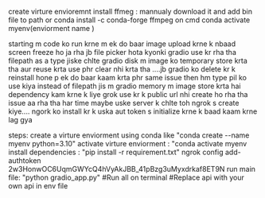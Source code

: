 create virture envioremnt 
install ffmeg : mannualy download it and add bin file to path or conda install -c conda-forge ffmpeg
on cmd conda activate myenv(enviorment name )

starting m code ko run krne m ek do baar image upload krne k nbaad screen freeze ho ja rha jb file picker hota kyonki gradio use kr rha tha filepath as a type jiske chlte gradio disk m image ko temporary store krta tha aur reuse krta use phr clear nhi krta tha ....jb gradio ko delete kr k reinstall hone p ek do baar kaam krta phr same issue then  hm type pil ko use kiya instead of filepath jis m gradio memory m image store krta hai dependency kam krne k liye
grok use kr k public url nhi create ho rha tha issue aa rha tha har time maybe uske server k chlte toh ngrok s create kiye.... ngork ko install kr k uska aut token s initialize krne k baad kaam krne lag gya

steps:
create a virture enviorment using conda like "conda create --name myenv python=3.10"
activate virture enviorment : "conda activate myenv
install dependencies : "pip install -r requirement.txt"
ngrok config add-authtoken 2w3HonwOC6UqmGWYcQ4hVyAkJBB_41pBzg3uMyxdrkaf8ET9N
run main file: "python gradio_app.py"
#Run all on terminal
#Replace api with your own api in env file
